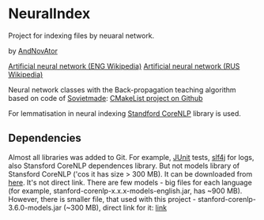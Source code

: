 NeuralIndex
===========

Project for indexing files by neuaral network.

by [AndNovAtor](https://github.com/AndNovAtor)

[Artificial neural network (ENG Wikipedia)](https://en.wikipedia.org/wiki/Artificial_neural_network)
[Artificial neural network (RUS Wikipedia)](https://ru.wikipedia.org/wiki/%D0%98%D1%81%D0%BA%D1%83%D1%81%D1%81%D1%82%D0%B2%D0%B5%D0%BD%D0%BD%D0%B0%D1%8F_%D0%BD%D0%B5%D0%B9%D1%80%D0%BE%D0%BD%D0%BD%D0%B0%D1%8F_%D1%81%D0%B5%D1%82%D1%8C)

Neural network classes with the Back-propagation teaching algorithm based on code of [Sovietmade](https://github.com/Sovietmade):
[CMakeList project on Github](https://github.com/Sovietmade/NeuralNetworks)

For lemmatisation in neural indexing [Standford CoreNLP](http://stanfordnlp.github.io/CoreNLP) library is used.

## Dependencies

Almost all libraries was added to Git. For example, [JUnit](http://junit.org/) tests, [slf4j](http://www.slf4j.org) for logs, also Stansford CoreNLP dependences library. But not models library of Stansford CoreNLP ('cos it has size > 300 MB). It can be downloaded from [here](http://search.maven.org/#search%7Cga%7C1%7Ca%3A%22stanford-corenlp%22). It's not direct link. There are few models - big files for each language (for example, stanford-corenlp-x.x.x-models-english.jar, has ~900 MB). However, there is smaller file, that used with this project - stanford-corenlp-3.6.0-models.jar (~300 MB), direct link for it: [link](https://repo1.maven.org/maven2/edu/stanford/nlp/stanford-corenlp/3.6.0/stanford-corenlp-3.6.0-models.jar)